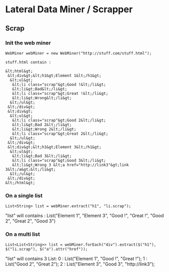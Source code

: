 # Lateral Data Miner / Scrapper

## Scrap

### Init the web miner

    WebMiner webMiner = new WebMiner("http://stuff.com/stuff.html");
    
    stuff.html contain : 
    
    &lt;html&gt;
     &lt;div&gt;&lt;h1&gt;Element 1&lt;/h1&gt;
      &lt;ul&gt;
       &lt;li class="scrap"&gt;Good !&lt;/li&gt;
       &lt;li&gt;Bad&lt;/li&gt;
       &lt;li class="scrap"&gt;Great !&lt;/li&gt;
       &lt;li&gt;Wrong&lt;/li&gt;
      &lt;/ul&gt;
     &lt;/div&gt;
     &lt;div&gt;
      &lt;ul&gt;
       &lt;li class="scrap"&gt;Good 2&lt;/li&gt;
       &lt;li&gt;Bad 2&lt;/li&gt;
       &lt;li&gt;Wrong 2&lt;/li&gt;
       &lt;li class="scrap"&gt;Great 2&lt;/li&gt;
      &lt;/ul&gt;
     &lt;/div&gt;
     &lt;div&gt;&lt;h1&gt;Element 3&lt;/h1&gt;
      &lt;ul&gt;
       &lt;li&gt;Bad 3&lt;/li&gt;
       &lt;li class="scrap"&gt;Good 3&lt;/li&gt;
       &lt;li&gt;Wrong 3 &lt;a href="http://link3"&gt;link 3&lt;/a&gt;&lt;/li&gt;
      &lt;/ul&gt;
     &lt;/div&gt;
    &lt;/html&gt;

### On a single list

    List<String> list = webMiner.extract("h1", "li.scrap");
    

"list" will contains : List("Element 1", "Element 3", "Good !", "Great !", "Good 2", "Great 2", "Good 3")

### On a multi list

    List<List<String>> list = webMiner.forEach("div").extract($("h1"), $("li.scrap"), $("a").attr("href"));

"list" will contains 3 List<String>:
0 : List("Element 1", "Good !", "Great !");
1 : List("Good 2", "Great 2");
2 : List("Element 3", "Good 3", "http://link3");


